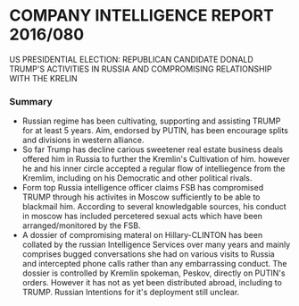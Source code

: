 # COMPANY INTELLIGENCE REPORT 2016/080

US PRESIDENTIAL ELECTION: REPUBLICAN CANDIDATE DONALD TRUMP'S ACTIVITIES IN RUSSIA AND COMPROMISING RELATIONSHIP WITH THE KRELIN

### Summary

* Russian regime has been cultivating, supporting and assisting TRUMP for at least 5 years. Aim, endorsed by PUTIN, has been encourage splits and divisions in western alliance.
* So far Trump has decline carious sweetener real estate business deals offered him in Russia to further the Kremlin's Cultivation of him. however he and his inner circle accepted a regular flow of intelliegence from the Kremlim, including on his Democratic and other political rivals.
* Form top Russia intelligence officer claims FSB has compromised TRUMP through his activites in Moscow sufficiently to be able to blackmail him. According to several knowledgable sources, his conduct in moscow has included percetered sexual acts which have been arranged/monitored by the FSB.
* A dossier of compromising materal on Hillary-CLINTON has been collated by the russian Intelligence Services over many years and mainly comprises bugged conversations she had on various visits to Russia and intercepted phone calls rather than any embarrassing conduct. The dossier is controlled by Kremlin spokeman, Peskov, directly on PUTIN's orders. However it has not as yet been distributed abroad, including to TRUMP. Russian Intentions for it's deployment still unclear.



